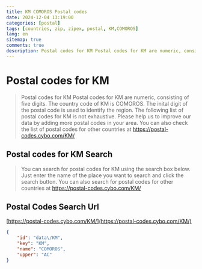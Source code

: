 ```yaml
---
title: KM COMOROS Postal codes 
date: 2024-12-04 13:19:00
categories: [postal]
tags: [countries, zip, zipex, postal, KM,COMOROS]
lang: en
sitemap: true
comments: true
description: Postal codes for KM Postal codes for KM are numeric, consisting of five digits. The country code of KM is COMOROS. The inital digit of the postal code is used to identify the region. The following list of postal codes for KM is not exhaustive. Please help us to improve our data by adding more postal codes in your area. You can also check the list of postal codes for other countries at https://postal-codes.cybo.com/KM/
---
```


# Postal codes for KM
> Postal codes for KM Postal codes for KM are numeric, consisting of five digits. The country code of KM is COMOROS. The inital digit of the postal code is used to identify the region. The following list of postal codes for KM is not exhaustive. Please help us to improve our data by adding more postal codes in your area. You can also check the list of postal codes for other countries at https://postal-codes.cybo.com/KM/

## Postal codes for KM Search 
> You can search for postal codes for KM using the search box below. Just enter the name of the place you want to search and click the search button. You can also search for postal codes for other countries at https://postal-codes.cybo.com/KM/

## Postal Codes Search Url

[https://postal-codes.cybo.com/KM/](https://postal-codes.cybo.com/KM/)
```json
{
    "id": "data\/KM",
    "key": "KM",
    "name": "COMOROS",
    "upper": "AC"
}
```
